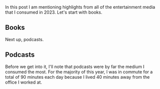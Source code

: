 In this post I am mentioning highlights from all of the entertainment media that I consumed in 2023. Let's start with books.

## Books

Next up, podcasts.

## Podcasts
Before we get into it, I'll note that podcasts were by far the medium I consumed the most. For the majority of this year, I was in commute for a total of 90 minutes each day because I lived 40 minutes away from the office I worked at. 